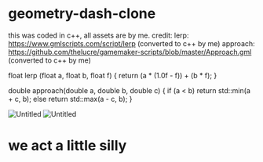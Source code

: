 # geometry-dash-clone
this was coded in c++, all assets are by me.
credit: 
lerp: https://www.gmlscripts.com/script/lerp (converted to c++ by me)
approach: https://github.com/thelucre/gamemaker-scripts/blob/master/Approach.gml (converted to c++ by me)

float lerp (float a, float b, float f) {
    return (a * (1.0f - f)) + (b * f);
}

double approach(double a, double b, double c) {
	if (a < b) return std::min(a + c, b); else return std::max(a - c, b);
}

![Untitled](https://user-images.githubusercontent.com/60048714/133000404-f7cc83af-3191-4224-9328-db9ea5daac9c.png)
![Untitled](https://user-images.githubusercontent.com/60048714/133004751-cfee4150-08e7-45bc-b443-2a76415f749c.png)

<h1>we act a little silly</h1>

